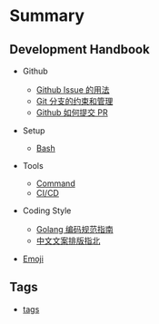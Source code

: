 # Summary

## Development Handbook

* Github
	* [Github Issue 的用法](wiki/github/issue.md)
	* [Git 分支的约束和管理](wiki/git_branch_manage.md)
	* [Github 如何提交 PR](wiki/how_to_github_pull_request.md)
* Setup
	* [Bash](wiki/setup/bash.md)
* Tools
	* [Command](wiki/tools/cmd.md)
	* [CI/CD](wiki/tools/cicd.md)
* Coding Style
	* [Golang 编码规范指南](wiki/go-coding-style.md)
	* [中文文案排版指北](wiki/document.md)

* [Emoji](wiki/emoji-list.md)

## Tags

* [tags](tags.md)
